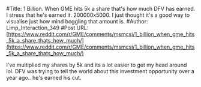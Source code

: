 #Title: 1 Billion. When GME hits 5k a share that's how much DFV has earned. I stress that he's earned it. 200000x5000. I just thought it's a good way to visualise just how mind boggling that amount is.
#Author: Limp_Interaction_349
#Post URL: [https://www.reddit.com/r/GME/comments/msmcsi/1_billion_when_gme_hits_5k_a_share_thats_how_much/](https://www.reddit.com/r/GME/comments/msmcsi/1_billion_when_gme_hits_5k_a_share_thats_how_much/)


I've multiplied my shares by 5k and its a lot easier to get my head around lol. DFV was trying to tell the world about this investment opportunity over a year ago.. he's earned his cut.